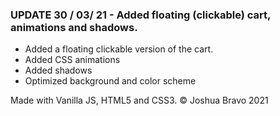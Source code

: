 ### UPDATE 30 / 03/ 21 - Added floating (clickable) cart, animations and shadows.

- Added a floating clickable version of the cart.
- Added CSS animations
- Added shadows
- Optimized background and color scheme


Made with Vanilla JS, HTML5 and CSS3. © Joshua Bravo 2021



